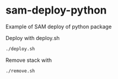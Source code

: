 # sam-deploy-python
Example of SAM deploy of python package

Deploy with deploy.sh

```bash
./deploy.sh
```

Remove stack with

```bash
./remove.sh
```
